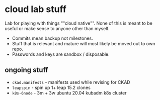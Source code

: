 # cloud lab stuff

Lab for playing with things ""cloud native"".  None of this is meant to be
useful or make sense to anyone other than myself.

* Commits mean backup not milestones.
* Stuff that is relevant and mature will most likely be moved out to own repo.
* Passwords and keys are sandbox / disposable.

## ongoing stuff

* `ckad.manifests` - manifests used while revising for CKAD
* `leapspin` - spin up 1+ leap 15.2 clones
* `k8s-6node` - 3m + 3w ubuntu 20.04 kubadm k8s cluster
